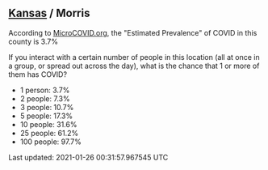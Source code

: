 
## [Kansas](/united-states/kansas) / Morris

According to [MicroCOVID.org](http://microcovid.org),
the "Estimated Prevalence" of COVID in this county is 3.7%

If you interact with a certain number of people in this location
(all at once in a group, or spread out across the day), what is the chance that
1 or more of them has COVID?

- 1 person: 3.7%
- 2 people: 7.3%
- 3 people: 10.7%
- 5 people: 17.3%
- 10 people: 31.6%
- 25 people: 61.2%
- 100 people: 97.7%

Last updated: 2021-01-26 00:31:57.967545 UTC
